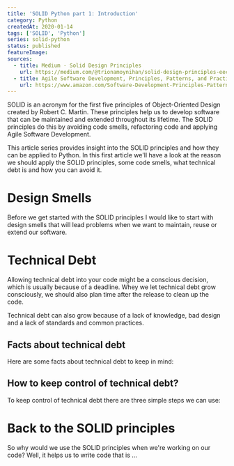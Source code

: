 ```yaml
---
title: 'SOLID Python part 1: Introduction'
category: Python
createdAt: 2020-01-14
tags: ['SOLID', 'Python']
series: solid-python
status: published
featureImage:
sources:
  - title: Medium - Solid Design Principles
    url: https://medium.com/@trionamoynihan/solid-design-principles-eec367b2b8
  - title: Agile Software Development, Principles, Patterns, and Practices
    url: https://www.amazon.com/Software-Development-Principles-Patterns-Practices/dp/0135974445
---
```


SOLID is an acronym for the first five principles of Object-Oriented Design created by Robert C. Martin.
These principles help us to develop software that can be maintained and extended throughout its lifetime.
The SOLID principles do this by avoiding code smells, refactoring code and applying Agile Software Development.

<!--more-->

This article series provides insight into the SOLID principles and how they can be applied to Python.
In this first article we'll have a look at the reason we should apply the SOLID principles, some code smells, what technical debt is and how you can avoid it.

# Design Smells

Before we get started with the SOLID principles I would like to start with design smells
that will lead problems when we want to maintain, reuse or extend our software.

<block-quote author="Robert C. Martin" title="Agile Software Development, Principles, Patterns, and Practices">

<layout-two-columns>
  <template #col1>
    <icon-bricks></icon-bricks>
  </template>
  <template #col2>
    <span class="font-bold text-blue-700">Rigidity</span> - The system is hard to change because every change forces many other changes to other parts of the system.
  </template>
</layout-two-columns>

<layout-two-columns>
  <template #col1>
    <icon-wineglass></icon-wineglass>
  </template>
  <template #col2>
    <span class="font-bold text-blue-700">Fragility</span> - Changes cause the system to break in places that have no conceptual relationship to the part that was changed.
  </template>
</layout-two-columns>

<layout-two-columns>
  <template #col1>
    <icon-crane></icon-crane>
  </template>
  <template #col2>
    <span class="font-bold text-blue-700">Immobility</span> - It is hard to disentangle the system into components that can be reused in other systems.
  </template>
</layout-two-columns>

<layout-two-columns>
  <template #col1>
    <icon-honey></icon-honey>
  </template>
  <template #col2>
    <span class="font-bold text-blue-700">Viscosity</span> - Doing things right is harder than doing things wrong.
  </template>
</layout-two-columns>

<layout-two-columns>
  <template #col1>
    <icon-crossing-arrows></icon-crossing-arrows>
  </template>
  <template #col2>
    <span class="font-bold text-blue-700">Needless Complexity</span> - The design contains infrastructure that adds no direct benefit.
  </template>
</layout-two-columns>

<layout-two-columns>
  <template #col1>
    <icon-opacity></icon-opacity>
  </template>
  <template #col2>
    <span class="font-bold text-blue-700">Opacity</span> - It is hard to read and understand. It does not express its intent well.
  </template>
</layout-two-columns>

<layout-two-columns>
  <template #col1>
    <icon-repeat></icon-repeat>
  </template>
  <template #col2>
    <span class="font-bold text-blue-700">Needless Repetition</span> - The design contains repeating structures that could be unified under a single abstraction.
  </template>
</layout-two-columns>

</block-quote>

# Technical Debt

Allowing technical debt into your code might be a conscious decision, which is usually because of a deadline.
Whey we let technical debt grow consciously, we should also plan time after the release to clean up the code.

Technical debt can also grow because of a lack of knowledge, bad design and a lack of standards and common practices.

## Facts about technical debt

Here are some facts about technical debt to keep in mind:

<layout-two-columns>
  <template #col1>
    <icon-hourglass></icon-hourglass>
  </template>
  <template #col2>
    It will accumulate over time.
  </template>
</layout-two-columns>

<layout-two-columns>
  <template #col1>
    <icon-money></icon-money>
  </template>
  <template #col2>
    It will increase the cost of change.
  </template>
</layout-two-columns>

<layout-two-columns>
  <template #col1>
    <icon-calendar></icon-calendar>
  </template>
  <template #col2>
    It will decrease the responsiveness to your customer.
  </template>
</layout-two-columns>

<layout-two-columns>
  <template #col1>
    <icon-skull></icon-skull>
  </template>
  <template #col2>
    It will kill your project if you don't keep it under control.
  </template>
</layout-two-columns>

## How to keep control of technical debt?

To keep control of technical debt there are three simple steps we can use:

<layout-two-columns>
  <template #col1>
    <icon-code></icon-code>
  </template>
  <template #col2>
    <span class="font-bold text-blue-700">Step 1:</span> Write code. (Don't forget about the tests)
  </template>
</layout-two-columns>

<layout-two-columns>
  <template #col1>
    <icon-broom></icon-broom>
  </template>
  <template #col2>
    <span class="font-bold text-blue-700">Step 2:</span> Clean up code. (a.k.a. refactor code)
  </template>
</layout-two-columns>

<layout-two-columns>
  <template #col1>
    <icon-repeat></icon-repeat>
  </template>
  <template #col2>
    <span class="font-bold text-blue-700">Step 3:</span> Repeat
  </template>
</layout-two-columns>

# Back to the SOLID principles

So why would we use the SOLID principles when we're working on our code?
Well, it helps us to write code that is ...

<layout-two-columns>
  <template #col1>
    <icon-brain></icon-brain>
  </template>
  <template #col2>
    ... easier to understand
  </template>
</layout-two-columns>

<layout-two-columns>
  <template #col1>
    <icon-speed></icon-speed>
  </template>
  <template #col2>
    ... easier and faster to apply changes to
  </template>
</layout-two-columns>

<layout-two-columns>
  <template #col1>
    <icon-maintenance></icon-maintenance>
  </template>
  <template #col2>
    ... better maintainable
  </template>
</layout-two-columns>

<layout-two-columns>
  <template #col1>
    <icon-money></icon-money>
  </template>
  <template #col2>
    ... more cost effective
  </template>
</layout-two-columns>
